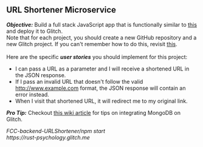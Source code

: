 ## URL Shortener Microservice
<b><i>Objective:</i></b> Build a full stack JavaScript app that is functionally similar to [this]( https://little-url.herokuapp.com) and deploy it to Glitch.<br>
Note that for each project, you should create a new GitHub repository and a new Glitch project. If you can't remember how to do this, revisit [this](https://freecodecamp.org/challenges/get-set-for-our-api-development-projects).<br>
<br>
Here are the specific <b><i>user stories</i></b> you should implement for this project:
<br>
- I can pass a URL as a parameter and I will receive a shortened URL in the JSON response.
- If I pass an invalid URL that doesn't follow the valid http://www.example.com format, the JSON response will contain an error instead.
- When I visit that shortened URL, it will redirect me to my original link.

**_Pro Tip:_** Checkout [this wiki article](https://forum.freecodecamp.org/t/guide-for-using-mongodb-and-deploying-to-heroku/19347) for tips on integrating MongoDB on Glitch.
<br>
<p><i>FCC-backend-URLShortener/npm start</i>
<br>
<i>https://rust-psychology.glitch.me</i>